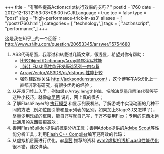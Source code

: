 +++
title = "有哪些提高Actionscript执行效率的技巧？"
postid = 1760
date = 2012-12-13T21:53:03+08:00
isCJKLanguage = true
toc = false
type = "post"
slug = "high-performance-trick-in-as3"
aliases = [ "/post/1760.html",]
categories = [ "technology",]
tags = [ "actionscript", "performance",]
+++


这是我在知乎上的一个回答：<http://www.zhihu.com/question/20653345/answer/15754680>

1. AS3代码层面，我写过和转载过几篇文章，很浅显，希望对你有帮助：
	-   [比较Object/Dictionary/Array顺序读写性能](https://blog.zengrong.net/post/1284.html)
	-   [【转】Flash高性能开发基础系列—内存篇](https://blog.zengrong.net/post/1226.html)
	-   [Array/Vector/AS3DS/ds/dsforas 性能比较](https://blog.zengrong.net/post/1260.html)
	-   强烈建议你关注 <http://jacksondunstan.com/> ，这个博客在AS优化上一直都非常有研究，有很多优秀的经验；
2. 从开发习惯上入手，例如缓存Array.length的值、把除法尽量用乘法代替等等这种小技巧。就像[@吴茜](http://zhihu.com/people/bonjour) 说的，网上真的很多；
3. 了解FlashPlayer的 [执行模型](https://blog.zengrong.net/post/1365.html) 和显示列表机制。了解游戏中实现动画的几种不同的方法（例如位图引擎和显示列表的区别，如果加上Stage3D又怎样？），尽量少用现成的框架，能自己写就自己写，千万不要用Flex；专用的东西永远比通用的东西要更高效；
4. 善用FlashBuilder提供的概要分析工具；善用Adobe提供的[Adobe Scout](http://gaming.adobe.com/technologies/scout/)等性能分析工具；利用[Flash C++ Compiler](http://gaming.adobe.com/technologies/flascc/)编写更高效的代码；
5. 从虚拟机层面进行优化，[@吴茜](http://zhihu.com/people/bonjour) 推荐的资料 [Avm2虚拟机浅析与as3性能优化](http://wenku.baidu.com/view/ede341fa700abb68a982fbed.html) 很不错，建议详读。
